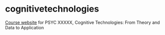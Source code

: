 # cognitivetechnologies

[Course website](http://crumplab.github.io/cognitivetechnologies/) for PSYC XXXXX, Cognitive Technologies: From Theory and Data to Application
